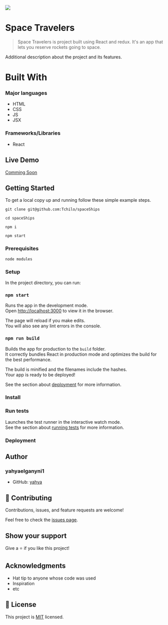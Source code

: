 ![](https://img.shields.io/badge/Microverse-blueviolet)

# Space Travelers

> Space Travelers is project built using React and redux. It's an app that lets you reserve rockets going to space.

Additional description about the project and its features.

# Built With

### Major languages

- HTML
- CSS
- JS
- JSX

### Frameworks/Libraries

- React

## Live Demo

[Comming Soon]()

## Getting Started

To get a local copy up and running follow these simple example steps.

```
git clone git@github.com:Tchilo/spaceShips

cd spaceShips

npm i

npm start
```

### Prerequisites

```
node modules
```

### Setup

In the project directory, you can run:

### `npm start`

Runs the app in the development mode.\
Open [http://localhost:3000](http://localhost:3000) to view it in the browser.

The page will reload if you make edits.\
You will also see any lint errors in the console.

### `npm run build`

Builds the app for production to the `build` folder.\
It correctly bundles React in production mode and optimizes the build for the best performance.

The build is minified and the filenames include the hashes.\
Your app is ready to be deployed!

See the section about [deployment](https://facebook.github.io/create-react-app/docs/deployment) for more information.

### Install

### Run tests

Launches the test runner in the interactive watch mode.\
See the section about [running tests](https://facebook.github.io/create-react-app/docs/running-tests) for more information.

### Deployment

## Author

### yahyaelganyni1

- GitHub: [yahya](https://github.com/yahyaelganyni1)

## 🤝 Contributing

Contributions, issues, and feature requests are welcome!

Feel free to check the [issues page](../../issues/).

## Show your support

Give a ⭐️ if you like this project!

## Acknowledgments

- Hat tip to anyone whose code was used
- Inspiration
- etc

## 📝 License

This project is [MIT](./MIT.md) licensed.
